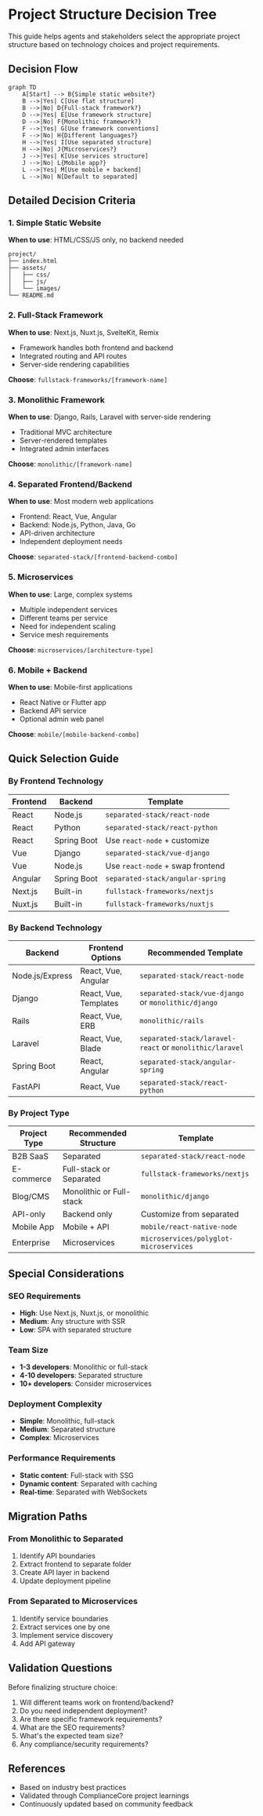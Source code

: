 # Project Structure Decision Tree

This guide helps agents and stakeholders select the appropriate project structure based on technology choices and project requirements.

## Decision Flow

```mermaid
graph TD
    A[Start] --> B{Simple static website?}
    B -->|Yes| C[Use flat structure]
    B -->|No| D{Full-stack framework?}
    D -->|Yes| E[Use framework structure]
    D -->|No| F{Monolithic framework?}
    F -->|Yes| G[Use framework conventions]
    F -->|No| H{Different languages?}
    H -->|Yes| I[Use separated structure]
    H -->|No| J{Microservices?}
    J -->|Yes| K[Use services structure]
    J -->|No| L{Mobile app?}
    L -->|Yes| M[Use mobile + backend]
    L -->|No| N[Default to separated]
```

## Detailed Decision Criteria

### 1. Simple Static Website
**When to use**: HTML/CSS/JS only, no backend needed
```
project/
├── index.html
├── assets/
│   ├── css/
│   ├── js/
│   └── images/
└── README.md
```

### 2. Full-Stack Framework
**When to use**: Next.js, Nuxt.js, SvelteKit, Remix
- Framework handles both frontend and backend
- Integrated routing and API routes
- Server-side rendering capabilities

**Choose**: `fullstack-frameworks/[framework-name]`

### 3. Monolithic Framework
**When to use**: Django, Rails, Laravel with server-side rendering
- Traditional MVC architecture
- Server-rendered templates
- Integrated admin interfaces

**Choose**: `monolithic/[framework-name]`

### 4. Separated Frontend/Backend
**When to use**: Most modern web applications
- Frontend: React, Vue, Angular
- Backend: Node.js, Python, Java, Go
- API-driven architecture
- Independent deployment needs

**Choose**: `separated-stack/[frontend-backend-combo]`

### 5. Microservices
**When to use**: Large, complex systems
- Multiple independent services
- Different teams per service
- Need for independent scaling
- Service mesh requirements

**Choose**: `microservices/[architecture-type]`

### 6. Mobile + Backend
**When to use**: Mobile-first applications
- React Native or Flutter app
- Backend API service
- Optional admin web panel

**Choose**: `mobile/[mobile-backend-combo]`

## Quick Selection Guide

### By Frontend Technology

| Frontend | Backend | Template |
|----------|---------|----------|
| React | Node.js | `separated-stack/react-node` |
| React | Python | `separated-stack/react-python` |
| React | Spring Boot | Use `react-node` + customize |
| Vue | Django | `separated-stack/vue-django` |
| Vue | Node.js | Use `react-node` + swap frontend |
| Angular | Spring Boot | `separated-stack/angular-spring` |
| Next.js | Built-in | `fullstack-frameworks/nextjs` |
| Nuxt.js | Built-in | `fullstack-frameworks/nuxtjs` |

### By Backend Technology

| Backend | Frontend Options | Recommended Template |
|---------|-----------------|---------------------|
| Node.js/Express | React, Vue, Angular | `separated-stack/react-node` |
| Django | React, Vue, Templates | `separated-stack/vue-django` or `monolithic/django` |
| Rails | React, Vue, ERB | `monolithic/rails` |
| Laravel | React, Vue, Blade | `separated-stack/laravel-react` or `monolithic/laravel` |
| Spring Boot | React, Angular | `separated-stack/angular-spring` |
| FastAPI | React, Vue | `separated-stack/react-python` |

### By Project Type

| Project Type | Recommended Structure | Template |
|--------------|---------------------|----------|
| B2B SaaS | Separated | `separated-stack/react-node` |
| E-commerce | Full-stack or Separated | `fullstack-frameworks/nextjs` |
| Blog/CMS | Monolithic or Full-stack | `monolithic/django` |
| API-only | Backend only | Customize from separated |
| Mobile App | Mobile + API | `mobile/react-native-node` |
| Enterprise | Microservices | `microservices/polyglot-microservices` |

## Special Considerations

### SEO Requirements
- **High**: Use Next.js, Nuxt.js, or monolithic
- **Medium**: Any structure with SSR
- **Low**: SPA with separated structure

### Team Size
- **1-3 developers**: Monolithic or full-stack
- **4-10 developers**: Separated structure
- **10+ developers**: Consider microservices

### Deployment Complexity
- **Simple**: Monolithic, full-stack
- **Medium**: Separated structure
- **Complex**: Microservices

### Performance Requirements
- **Static content**: Full-stack with SSG
- **Dynamic content**: Separated with caching
- **Real-time**: Separated with WebSockets

## Migration Paths

### From Monolithic to Separated
1. Identify API boundaries
2. Extract frontend to separate folder
3. Create API layer in backend
4. Update deployment pipeline

### From Separated to Microservices
1. Identify service boundaries
2. Extract services one by one
3. Implement service discovery
4. Add API gateway

## Validation Questions

Before finalizing structure choice:
1. Will different teams work on frontend/backend?
2. Do you need independent deployment?
3. Are there specific framework requirements?
4. What are the SEO requirements?
5. What's the expected team size?
6. Any compliance/security requirements?

## References

- Based on industry best practices
- Validated through ComplianceCore project learnings
- Continuously updated based on community feedback